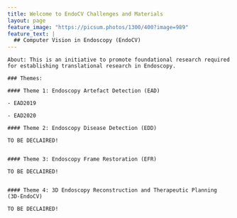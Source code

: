 ```yaml
---
title: Welcome to EndoCV Challenges and Materials
layout: page
feature_image: "https://picsum.photos/1300/400?image=989"
feature_text: |
  ## Computer Vision in Endoscopy (EndoCV)
---
```


```
About: This is an initiative to promote foundational research required for establishing translational research in Endoscopy.
```

    ### Themes:

    #### Theme 1: Endoscopy Artefact Detection (EAD)

    - EAD2019

    - EAD2020

    #### Theme 2: Endoscopy Disease Detection (EDD)

    TO BE DECLAIRED!


    #### Theme 3: Endoscopy Frame Restoration (EFR) 

    TO BE DECLAIRED!


    #### Theme 4: 3D Endoscopy Reconstruction and Therapeutic Planning (3D-EndoCV)

    TO BE DECLAIRED!
